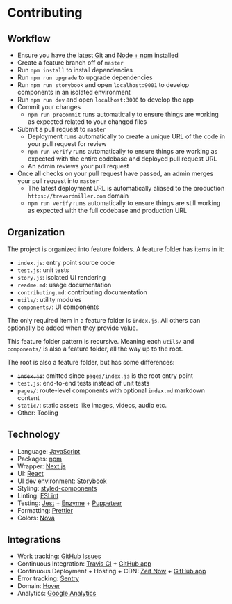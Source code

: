 # Contributing

## Workflow

- Ensure you have the latest [Git](https://git-scm.com/) and [Node + npm](https://nodejs.org) installed
- Create a feature branch off of `master`
- Run `npm install` to install dependencies
- Run `npm run upgrade` to upgrade dependencies
- Run `npm run storybook` and open `localhost:9001` to develop components in an isolated environment
- Run `npm run dev` and open `localhost:3000` to develop the app
- Commit your changes
  - `npm run precommit` runs automatically to ensure things are working as expected related to your changed files
- Submit a pull request to `master`
  - Deployment runs automatically to create a unique URL of the code in your pull request for review
  - `npm run verify` runs automatically to ensure things are working as expected with the entire codebase and deployed pull request URL
  - An admin reviews your pull request
- Once all checks on your pull request have passed, an admin merges your pull request into `master`
  - The latest deployment URL is automatically aliased to the production `https://trevordmiller.com` domain
  - `npm run verify` runs automatically to ensure things are still working as expected with the full codebase and production URL

## Organization

The project is organized into feature folders. A feature folder has items in it:

- `index.js`: entry point source code
- `test.js`: unit tests
- `story.js`: isolated UI rendering
- `readme.md`: usage documentation
- `contributing.md`: contributing documentation
- `utils/`: utility modules
- `components/`: UI components

The only required item in a feature folder is `index.js`. All others can optionally be added when they provide value.

This feature folder pattern is recursive. Meaning each `utils/` and `components/` is also a feature folder, all the way up to the root.

The root is also a feature folder, but has some differences:

- ~~`index.js`~~: omitted since `pages/index.js` is the root entry point
- `test.js`: end-to-end tests instead of unit tests
- `pages/`: route-level components with optional `index.md` markdown content
- `static/`: static assets like images, videos, audio etc.
- Other: Tooling

## Technology

- Language: [JavaScript](https://developer.mozilla.org/en-US/docs/Web/JavaScript)
- Packages: [npm](https://www.npmjs.com)
- Wrapper: [Next.js](https://nextjs.org)
- UI: [React](https://reactjs.org)
- UI dev environment: [Storybook](https://storybook.js.org)
- Styling: [styled-components](https://www.styled-components.com)
- Linting: [ESLint](https://eslint.org)
- Testing: [Jest](http://jestjs.io) + [Enzyme](http://airbnb.io/enzyme) + [Puppeteer](https://pptr.dev)
- Formatting: [Prettier](https://prettier.io)
- Colors: [Nova](https://trevordmiller.com/projects/nova)

## Integrations

- Work tracking: [GitHub Issues](https://github.com/trevordmiller/trevordmiller-website/issues)
- Continuous Integration: [Travis CI](https://travis-ci.com) + [GitHub app](https://github.com/settings/installations)
- Continuous Deployment + Hosting + CDN: [Zeit Now](https://zeit.co/dashboard) + [GitHub app](https://github.com/settings/installations)
- Error tracking: [Sentry](https://sentry.io)
- Domain: [Hover](https://www.hover.com)
- Analytics: [Google Analytics](https://analytics.google.com)

